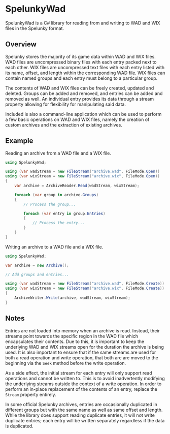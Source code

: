 # SpelunkyWad

SpelunkyWad is a C# library for reading from and writing to WAD and WIX files in the Spelunky format.

## Overview

Spelunky stores the majority of its game data within WAD and WIX files. WAD files are uncompressed binary files with each entry packed next to each other. WIX files are uncompressed text files with each entry listed with its name, offset, and length within the corresponding WAD file. WIX files can contain named groups and each entry must belong to a particular group.

The contents of WAD and WIX files can be freely created, updated and deleted. Groups can be added and removed, and entries can be added and removed as well. An individual entry provides its data through a stream property allowing for flexibility for manipulating said data.

Included is also a command-line application which can be used to perform a few basic operations on WAD and WIX files, namely the creation of custom archives and the extraction of existing archives.

## Example

Reading an archive from a WAD file and a WIX file.

```csharp
using SpelunkyWad;

using (var wadStream = new FileStream("archive.wad", FileMode.Open))
using (var wixStream = new FileStream("archive.wix", FileMode.Open))
{
	var archive = ArchiveReader.Read(wadStream, wixStream);

	foreach (var group in archive.Groups)
	{
		// Process the group...

		foreach (var entry in group.Entries)
		{
			// Process the entry...
		}
	}
}
```

Writing an archive to a WAD file and a WIX file.

```csharp
using SpelunkyWad;

var archive = new Archive();

// Add groups and entries...

using (var wadStream = new FileStream("archive.wad", FileMode.Create))
using (var wixStream = new FileStream("archive.wix", FileMode.Create))
{
	ArchiveWriter.Write(archive, wadStream, wixStream);
}
```

## Notes

Entries are not loaded into memory when an archive is read. Instead, their streams point towards the specific region in the WAD file which encapsulates their contents. Due to this, it is important to keep the underlying WAD and WIX streams open for the duration the archive is being used. It is also important to ensure that if the same streams are used for both a read operation and write operation, that both are are moved to the beginning via the `Seek` method before the write operation.

As a side effect, the initial stream for each entry will only support read operations and cannot be written to. This is to avoid inadvertently modifying the underlying streams outside the context of a write operation. In order to perform an in-place replacement of the contents of an entry, replace the `Stream` property entirely.

In some official Spelunky archives, entries are occasionally duplicated in different groups but with the same name as well as same offset and length. While the library does support reading duplicate entries, it will not write duplicate entries; each entry will be written separately regardless if the data is duplicated.
